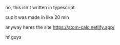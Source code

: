 no, this isn't written in typescript

cuz it was made in like 20 min

anyway heres the site https://atom-calc.netlify.app/

hf guys

